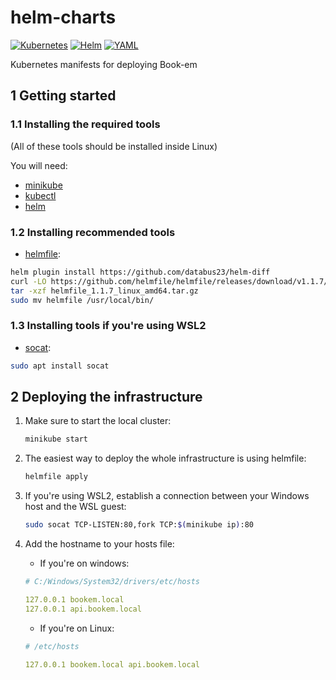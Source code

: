 # helm-charts

[![Kubernetes](https://img.shields.io/badge/Kubernetes-326CE5?logo=kubernetes&logoColor=fff)](#)
[![Helm](https://img.shields.io/badge/Helm-0F1689?logo=helm&logoColor=fff)](#)
[![YAML](https://img.shields.io/badge/YAML-CB171E?logo=yaml&logoColor=fff)](#)

Kubernetes manifests for deploying Book-em

## 1 Getting started

### 1.1 Installing the required tools

(All of these tools should be installed inside Linux)

You will need:

- [minikube](https://minikube.sigs.k8s.io/docs/start/?arch=%2Flinux%2Fx86-64%2Fstable%2Fbinary+download)
- [kubectl](https://kubernetes.io/releases/download/)
- [helm](https://helm.sh/docs/intro/quickstart/)

### 1.2 Installing recommended tools

- [helmfile](https://github.com/helmfile/helmfile):
```sh
helm plugin install https://github.com/databus23/helm-diff
curl -LO https://github.com/helmfile/helmfile/releases/download/v1.1.7/helmfile_1.1.7_linux_amd64.tar.gz
tar -xzf helmfile_1.1.7_linux_amd64.tar.gz
sudo mv helmfile /usr/local/bin/
```

### 1.3 Installing tools if you're using WSL2

- [socat](https://www.baeldung.com/linux/socat-command):
```sh
sudo apt install socat
```

## 2 Deploying the infrastructure

1. Make sure to start the local cluster:

    ```sh
    minikube start
    ```

2. The easiest way to deploy the whole infrastructure is using helmfile:

    ```sh
    helmfile apply
    ```

3. If you're using WSL2, establish a connection between your Windows host and the WSL guest:

    ```sh
    sudo socat TCP-LISTEN:80,fork TCP:$(minikube ip):80
    ```

4. Add the hostname to your hosts file:

    - If you're on windows:
    ```yml
    # C:/Windows/System32/drivers/etc/hosts

    127.0.0.1 bookem.local
    127.0.0.1 api.bookem.local
    ```

    - If you're on Linux:
    ```yml
    # /etc/hosts

    127.0.0.1 bookem.local api.bookem.local
    ```